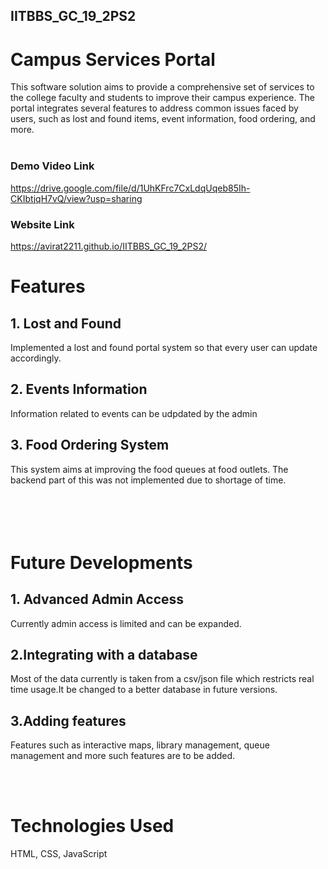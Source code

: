 ## IITBBS_GC_19_2PS2
# Campus Services Portal
This software solution aims to provide a comprehensive set of services to the college faculty and students to improve their campus experience. 
The portal integrates several features to address common issues faced by users, such as lost and found items, event information, food ordering, and more.
<br />
<br />
### Demo Video Link 
https://drive.google.com/file/d/1UhKFrc7CxLdqUqeb85Ih-CKIbtjqH7vQ/view?usp=sharing

### Website Link 
https://avirat2211.github.io/IITBBS_GC_19_2PS2/

# Features

## 1. Lost and Found
Implemented a lost and found portal system so that every user can  update accordingly.
## 2. Events Information
Information related to events can be udpdated by the admin
## 3. Food Ordering System
This system aims at improving the food queues at food outlets. The backend part of this was not implemented due to shortage of time.
<br />
<br />
<br />
<br />
<br />
# Future Developments

## 1. Advanced Admin Access
Currently admin access is limited and can be expanded.
## 2.Integrating with a database
Most of the data currently is taken from a csv/json file which restricts real time usage.It be changed to a better database in future versions.
## 3.Adding features
Features such as interactive maps, library management, queue management and more such features are to be added.

<br />
<br />

# Technologies Used
HTML, CSS, JavaScript
